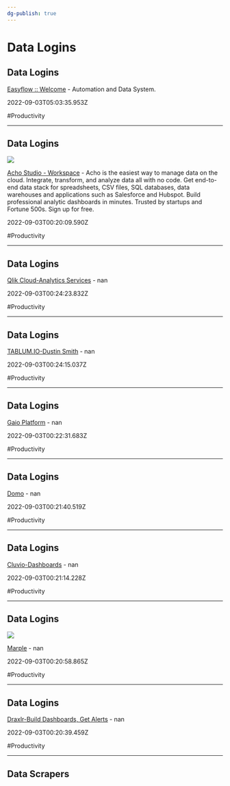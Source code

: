 ```yaml
---
dg-publish: true
---
```


# Data Logins

## Data Logins

[Easyflow :: Welcome](https://portal.easyflow.io/portal/secure/start.aspx) - Automation and Data System.

2022-09-03T05:03:35.953Z

#Productivity

---

## Data Logins

![](https://app.acho.io/static/ogImage.png?version=V5.0.2)

[Acho Studio - Workspace](https://app.acho.io/main/workspace) - Acho is the easiest way to manage data on the cloud. Integrate, transform, and analyze data all with no code. Get end-to-end data stack for spreadsheets, CSV files, SQL databases, data warehouses and applications such as Salesforce and Hubspot. Build professional analytic dashboards in minutes. Trusted by startups and Fortune 500s. Sign up for free.

2022-09-03T00:20:09.590Z

#Productivity

---

## Data Logins

[Qlik Cloud-Analytics Services](https://qz16oyo5on6tyz9.us.qlikcloud.com) - nan

2022-09-03T00:24:23.832Z

#Productivity

---

## Data Logins

[TABLUM.IO-Dustin Smith](https://node77.tablum.io/#nav-dataset) - nan

2022-09-03T00:24:15.037Z

#Productivity

---

## Data Logins

[Gaio Platform](https://cloud.gaio.io/home) - nan

2022-09-03T00:22:31.683Z

#Productivity

---

## Data Logins

[Domo](https://ctrlaltback-space.domo.com/analyzer?userId=1784338619) - nan

2022-09-03T00:21:40.519Z

#Productivity

---

## Data Logins

[Cluvio-Dashboards](https://app.cluvio.com/dashboards?dashboardsFilter=all) - nan

2022-09-03T00:21:14.228Z

#Productivity

---

## Data Logins

![](https://app.marpledata.com/preview.png)

[Marple](https://app.marpledata.com) - nan

2022-09-03T00:20:58.865Z

#Productivity

---

## Data Logins

[Draxlr-Build Dashboards, Get Alerts](https://app.draxlr.com/add-database) - nan

2022-09-03T00:20:39.459Z

#Productivity

---

## Data Scrapers
